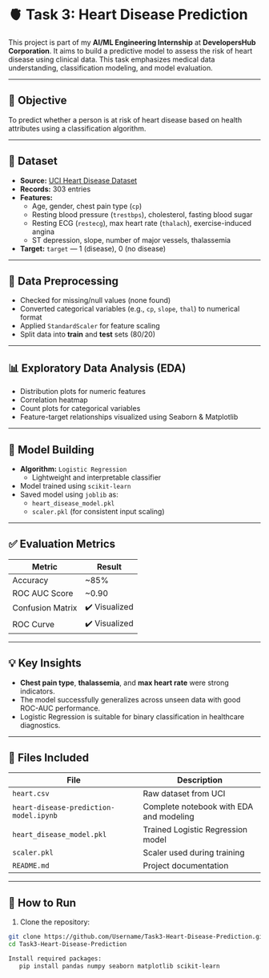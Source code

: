 # 🫀 Task 3: Heart Disease Prediction

This project is part of my **AI/ML Engineering Internship** at **DevelopersHub Corporation**. It aims to build a predictive model to assess the risk of heart disease using clinical data. This task emphasizes medical data understanding, classification modeling, and model evaluation.

---

## 🎯 Objective

To predict whether a person is at risk of heart disease based on health attributes using a classification algorithm.

---

## 📂 Dataset

- **Source:** [UCI Heart Disease Dataset](https://www.kaggle.com/datasets/ronitf/heart-disease-uci)
- **Records:** 303 entries
- **Features:**
  - Age, gender, chest pain type (`cp`)
  - Resting blood pressure (`trestbps`), cholesterol, fasting blood sugar
  - Resting ECG (`restecg`), max heart rate (`thalach`), exercise-induced angina
  - ST depression, slope, number of major vessels, thalassemia
- **Target:** `target` — 1 (disease), 0 (no disease)

---

## 🔧 Data Preprocessing

- Checked for missing/null values (none found)
- Converted categorical variables (e.g., `cp`, `slope`, `thal`) to numerical format
- Applied `StandardScaler` for feature scaling
- Split data into **train** and **test** sets (80/20)

---

## 📊 Exploratory Data Analysis (EDA)

- Distribution plots for numeric features
- Correlation heatmap
- Count plots for categorical variables
- Feature-target relationships visualized using Seaborn & Matplotlib

---

## 🤖 Model Building

- **Algorithm:** `Logistic Regression`
  - Lightweight and interpretable classifier
- Model trained using `scikit-learn`
- Saved model using `joblib` as:  
  - `heart_disease_model.pkl`  
  - `scaler.pkl` (for consistent input scaling)

---

## ✅ Evaluation Metrics

| Metric            | Result         |
|-------------------|----------------|
| Accuracy          | ~85%           |
| ROC AUC Score     | ~0.90          |
| Confusion Matrix  | ✔️ Visualized  |
| ROC Curve         | ✔️ Visualized  |

---

## 💡 Key Insights

- **Chest pain type**, **thalassemia**, and **max heart rate** were strong indicators.
- The model successfully generalizes across unseen data with good ROC-AUC performance.
- Logistic Regression is suitable for binary classification in healthcare diagnostics.

---

## 📁 Files Included

| File                             | Description                                 |
|----------------------------------|---------------------------------------------|
| `heart.csv`                      | Raw dataset from UCI                        |
| `heart-disease-prediction-model.ipynb` | Complete notebook with EDA and modeling     |
| `heart_disease_model.pkl`        | Trained Logistic Regression model           |
| `scaler.pkl`                     | Scaler used during training                 |
| `README.md`                      | Project documentation                       |

---

## 🚀 How to Run

1. Clone the repository:

```bash
git clone https://github.com/Username/Task3-Heart-Disease-Prediction.git
cd Task3-Heart-Disease-Prediction

Install required packages:
   pip install pandas numpy seaborn matplotlib scikit-learn


 



